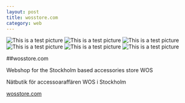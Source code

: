 ```yaml
---
layout: post
title: wosstore.com
category: web
---
```


![This is a test picture]({{site.url}}/images/wos1.png)
![This is a test picture]({{site.url}}/images/wos2.png)
![This is a test picture]({{site.url}}/images/wos3.png)
![This is a test picture]({{site.url}}/images/wos4.png)
![This is a test picture]({{site.url}}/images/wos5.png)
![This is a test picture]({{site.url}}/images/wos6.png)

##wosstore.com

Webshop for the Stockholm based accessories store WOS

Nätbutik för accessoaraffären WOS i Stockholm

[wosstore.com](http://wosstore.com)
